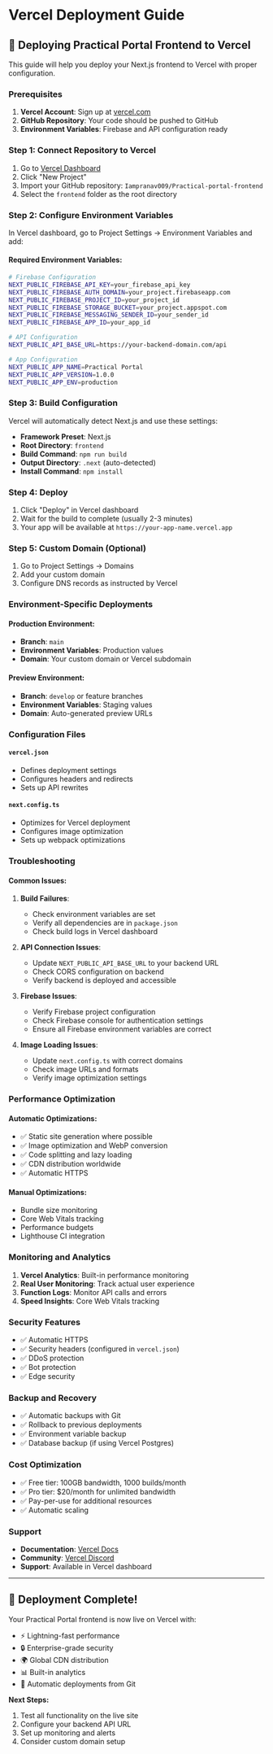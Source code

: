 # Vercel Deployment Guide

## 🚀 Deploying Practical Portal Frontend to Vercel

This guide will help you deploy your Next.js frontend to Vercel with proper configuration.

### Prerequisites

1. **Vercel Account**: Sign up at [vercel.com](https://vercel.com)
2. **GitHub Repository**: Your code should be pushed to GitHub
3. **Environment Variables**: Firebase and API configuration ready

### Step 1: Connect Repository to Vercel

1. Go to [Vercel Dashboard](https://vercel.com/dashboard)
2. Click "New Project"
3. Import your GitHub repository: `Iampranav009/Practical-portal-frontend`
4. Select the `frontend` folder as the root directory

### Step 2: Configure Environment Variables

In Vercel dashboard, go to Project Settings → Environment Variables and add:

#### Required Environment Variables:

```bash
# Firebase Configuration
NEXT_PUBLIC_FIREBASE_API_KEY=your_firebase_api_key
NEXT_PUBLIC_FIREBASE_AUTH_DOMAIN=your_project.firebaseapp.com
NEXT_PUBLIC_FIREBASE_PROJECT_ID=your_project_id
NEXT_PUBLIC_FIREBASE_STORAGE_BUCKET=your_project.appspot.com
NEXT_PUBLIC_FIREBASE_MESSAGING_SENDER_ID=your_sender_id
NEXT_PUBLIC_FIREBASE_APP_ID=your_app_id

# API Configuration
NEXT_PUBLIC_API_BASE_URL=https://your-backend-domain.com/api

# App Configuration
NEXT_PUBLIC_APP_NAME=Practical Portal
NEXT_PUBLIC_APP_VERSION=1.0.0
NEXT_PUBLIC_APP_ENV=production
```

### Step 3: Build Configuration

Vercel will automatically detect Next.js and use these settings:

- **Framework Preset**: Next.js
- **Root Directory**: `frontend`
- **Build Command**: `npm run build`
- **Output Directory**: `.next` (auto-detected)
- **Install Command**: `npm install`

### Step 4: Deploy

1. Click "Deploy" in Vercel dashboard
2. Wait for the build to complete (usually 2-3 minutes)
3. Your app will be available at `https://your-app-name.vercel.app`

### Step 5: Custom Domain (Optional)

1. Go to Project Settings → Domains
2. Add your custom domain
3. Configure DNS records as instructed by Vercel

### Environment-Specific Deployments

#### Production Environment:
- **Branch**: `main`
- **Environment Variables**: Production values
- **Domain**: Your custom domain or Vercel subdomain

#### Preview Environment:
- **Branch**: `develop` or feature branches
- **Environment Variables**: Staging values
- **Domain**: Auto-generated preview URLs

### Configuration Files

#### `vercel.json`
- Defines deployment settings
- Configures headers and redirects
- Sets up API rewrites

#### `next.config.ts`
- Optimizes for Vercel deployment
- Configures image optimization
- Sets up webpack optimizations

### Troubleshooting

#### Common Issues:

1. **Build Failures**:
   - Check environment variables are set
   - Verify all dependencies are in `package.json`
   - Check build logs in Vercel dashboard

2. **API Connection Issues**:
   - Update `NEXT_PUBLIC_API_BASE_URL` to your backend URL
   - Check CORS configuration on backend
   - Verify backend is deployed and accessible

3. **Firebase Issues**:
   - Verify Firebase project configuration
   - Check Firebase console for authentication settings
   - Ensure all Firebase environment variables are correct

4. **Image Loading Issues**:
   - Update `next.config.ts` with correct domains
   - Check image URLs and formats
   - Verify image optimization settings

### Performance Optimization

#### Automatic Optimizations:
- ✅ Static site generation where possible
- ✅ Image optimization and WebP conversion
- ✅ Code splitting and lazy loading
- ✅ CDN distribution worldwide
- ✅ Automatic HTTPS

#### Manual Optimizations:
- Bundle size monitoring
- Core Web Vitals tracking
- Performance budgets
- Lighthouse CI integration

### Monitoring and Analytics

1. **Vercel Analytics**: Built-in performance monitoring
2. **Real User Monitoring**: Track actual user experience
3. **Function Logs**: Monitor API calls and errors
4. **Speed Insights**: Core Web Vitals tracking

### Security Features

- ✅ Automatic HTTPS
- ✅ Security headers (configured in `vercel.json`)
- ✅ DDoS protection
- ✅ Bot protection
- ✅ Edge security

### Backup and Recovery

- ✅ Automatic backups with Git
- ✅ Rollback to previous deployments
- ✅ Environment variable backup
- ✅ Database backup (if using Vercel Postgres)

### Cost Optimization

- ✅ Free tier: 100GB bandwidth, 1000 builds/month
- ✅ Pro tier: $20/month for unlimited bandwidth
- ✅ Pay-per-use for additional resources
- ✅ Automatic scaling

### Support

- **Documentation**: [Vercel Docs](https://vercel.com/docs)
- **Community**: [Vercel Discord](https://vercel.com/discord)
- **Support**: Available in Vercel dashboard

---

## 🎉 Deployment Complete!

Your Practical Portal frontend is now live on Vercel with:
- ⚡ Lightning-fast performance
- 🔒 Enterprise-grade security
- 🌍 Global CDN distribution
- 📊 Built-in analytics
- 🔄 Automatic deployments from Git

**Next Steps:**
1. Test all functionality on the live site
2. Configure your backend API URL
3. Set up monitoring and alerts
4. Consider custom domain setup
